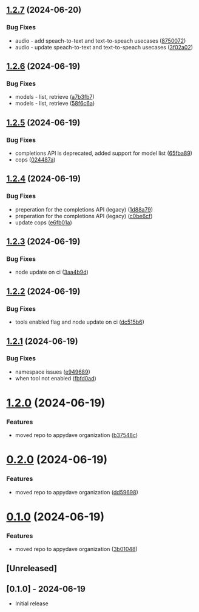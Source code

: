 ## [1.2.7](https://github.com/appydave/openai_101/compare/v1.2.6...v1.2.7) (2024-06-20)


### Bug Fixes

* audio - add speach-to-text and text-to-speach usecases ([8750072](https://github.com/appydave/openai_101/commit/87500720de3b6bbd59a708c3d449424cb42b5f11))
* audio - update speach-to-text and text-to-speach usecases ([3f02a02](https://github.com/appydave/openai_101/commit/3f02a02848e62ccf8b5aa71e214622d4f1433c11))

## [1.2.6](https://github.com/appydave/openai_101/compare/v1.2.5...v1.2.6) (2024-06-19)


### Bug Fixes

* models - list, retrieve ([a7b3fb7](https://github.com/appydave/openai_101/commit/a7b3fb72b3cfb30803de7ba3ad60f46c58000bd3))
* models - list, retrieve ([58f6c6a](https://github.com/appydave/openai_101/commit/58f6c6a1fb0fcaf5db0587392f7a22224c1463e1))

## [1.2.5](https://github.com/appydave/openai_101/compare/v1.2.4...v1.2.5) (2024-06-19)


### Bug Fixes

* completions API is deprecated, added support for model list ([65fba89](https://github.com/appydave/openai_101/commit/65fba896ace6c635d8a9a444c57f59534f9005b2))
* cops ([024487a](https://github.com/appydave/openai_101/commit/024487a539d64530f633baacbd37946774dd89db))

## [1.2.4](https://github.com/appydave/openai_101/compare/v1.2.3...v1.2.4) (2024-06-19)


### Bug Fixes

* preperation for the completions API (legacy) ([1d88a79](https://github.com/appydave/openai_101/commit/1d88a799aaa489de107ae22f0033316aabb754f1))
* preperation for the completions API (legacy) ([c0be6cf](https://github.com/appydave/openai_101/commit/c0be6cf3fdd2431e9ec3b1254c4879ad667efa13))
* update cops ([e6fb01a](https://github.com/appydave/openai_101/commit/e6fb01a07eb4864f1eeab5cbf9975524274462a6))

## [1.2.3](https://github.com/appydave/openai_101/compare/v1.2.2...v1.2.3) (2024-06-19)


### Bug Fixes

* node update on ci ([3aa4b9d](https://github.com/appydave/openai_101/commit/3aa4b9dc783f5ef1d47c2583c6c988446c472a05))

## [1.2.2](https://github.com/appydave/openai_101/compare/v1.2.1...v1.2.2) (2024-06-19)


### Bug Fixes

* tools enabled flag and node update on ci ([dc515b6](https://github.com/appydave/openai_101/commit/dc515b6d004d4399f6312ef8355102bd8882d977))

## [1.2.1](https://github.com/appydave/openai_101/compare/v1.2.0...v1.2.1) (2024-06-19)


### Bug Fixes

* namespace issues ([e949689](https://github.com/appydave/openai_101/commit/e949689d69f49bf0874e31174acef977816aa43c))
* when tool not enabled ([fbfd0ad](https://github.com/appydave/openai_101/commit/fbfd0ad478c05e416cc72163a3300efa89acdd86))

# [1.2.0](https://github.com/appydave/openai_101/compare/v1.1.0...v1.2.0) (2024-06-19)


### Features

* moved repo to appydave organization ([b37548c](https://github.com/appydave/openai_101/commit/b37548ca75e2e25b8f3c08cf22801ef1f6d1d631))

# [0.2.0](https://github.com/appydave/openai_101/compare/v0.1.0...v0.2.0) (2024-06-19)


### Features

* moved repo to appydave organization ([dd59698](https://github.com/appydave/openai_101/commit/dd596981dc69723a1c59b53db845f29d616f0540))

# [0.1.0](https://github.com/appydave/openai_101/compare/v0.0.1...v0.1.0) (2024-06-19)


### Features

* moved repo to appydave organization ([3b01048](https://github.com/appydave/openai_101/commit/3b01048e2e0f381a6ab5bc0a7cfb4cedd83da88f))

## [Unreleased]

## [0.1.0] - 2024-06-19

- Initial release
